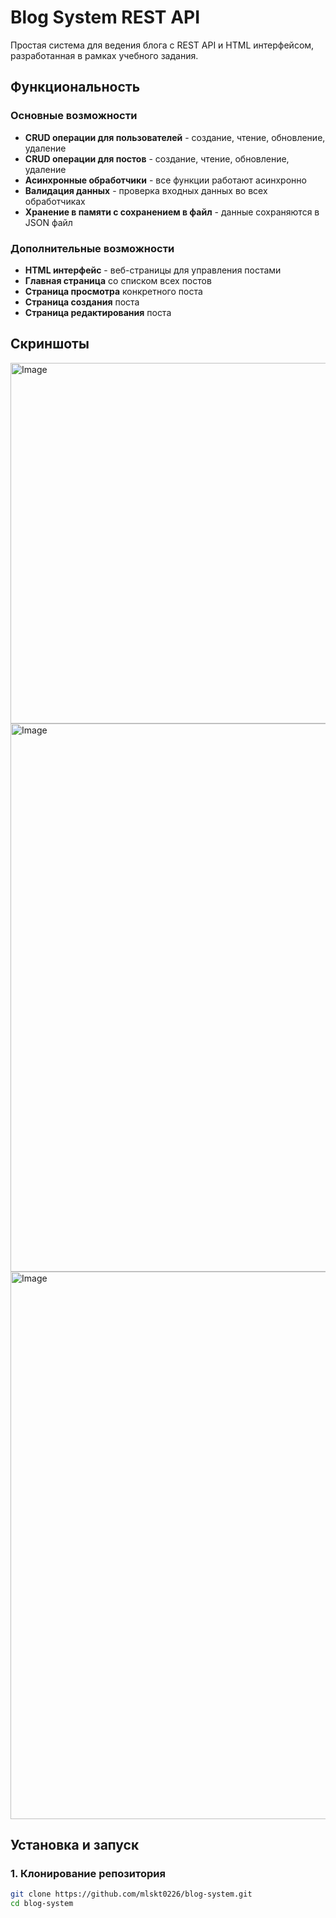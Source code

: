 # Blog System REST API

Простая система для ведения блога с REST API и HTML интерфейсом, разработанная в рамках учебного задания.

##  Функциональность

### Основные возможности
-  **CRUD операции для пользователей** - создание, чтение, обновление, удаление
-  **CRUD операции для постов** - создание, чтение, обновление, удаление
-  **Асинхронные обработчики** - все функции работают асинхронно
-  **Валидация данных** - проверка входных данных во всех обработчиках
-  **Хранение в памяти с сохранением в файл** - данные сохраняются в JSON файл

### Дополнительные возможности
-  **HTML интерфейс** - веб-страницы для управления постами
-  **Главная страница** со списком всех постов
-  **Страница просмотра** конкретного поста
-  **Страница создания** поста
-  **Страница редактирования** поста

##  Скриншоты


<img width="1093" height="577" alt="Image" src="https://github.com/user-attachments/assets/b4773708-bf80-4eb3-a266-e2d4fccf7aab" />

<img width="1846" height="877" alt="Image" src="https://github.com/user-attachments/assets/8b35fbf4-da6f-4d47-82c9-26ea0d713368" />

<img width="1851" height="876" alt="Image" src="https://github.com/user-attachments/assets/5c9a7cbb-15a5-4143-ab45-dff08cbfaca3" />

##  Установка и запуск

### 1. Клонирование репозитория
```bash
git clone https://github.com/mlskt0226/blog-system.git
cd blog-system

